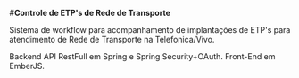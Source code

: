 #**Controle de ETP's de Rede de Transporte**

Sistema de workflow para acompanhamento de implantações de ETP's para atendimento de Rede de Transporte na Telefonica/Vivo.

Backend API RestFull em Spring e Spring Security+OAuth. Front-End em EmberJS.